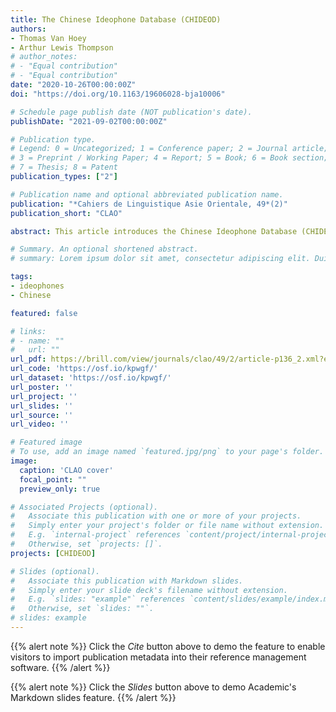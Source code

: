 ```yaml
---
title: The Chinese Ideophone Database (CHIDEOD)
authors:
- Thomas Van Hoey
- Arthur Lewis Thompson
# author_notes:
# - "Equal contribution"
# - "Equal contribution"
date: "2020-10-26T00:00:00Z"
doi: "https://doi.org/10.1163/19606028-bja10006"

# Schedule page publish date (NOT publication's date).
publishDate: "2021-09-02T00:00:00Z"

# Publication type.
# Legend: 0 = Uncategorized; 1 = Conference paper; 2 = Journal article;
# 3 = Preprint / Working Paper; 4 = Report; 5 = Book; 6 = Book section;
# 7 = Thesis; 8 = Patent
publication_types: ["2"]

# Publication name and optional abbreviated publication name.
publication: "*Cahiers de Linguistique Asie Orientale, 49*(2)"
publication_short: "CLAO"

abstract: This article introduces the Chinese Ideophone Database (CHIDEOD), an open-source dataset, which collects 4948 unique onomatopoeia and ideophones (mimetics, expressives) of Mandarin, as well as Middle Chinese and Old Chinese. These are analyzed according to a wide range of variables, e.g., description, frequency. Apart from an overview of these variables, we provide a tutorial that shows how the database can be accessed in different formats (.rds, .xlsx, .csv, R package and online app interface), and how the database can be used to explore skewed tonal distribution across Mandarin ideophones. Since CHIDEOD is a data repository, potential future research applications are discussed.

# Summary. An optional shortened abstract.
# summary: Lorem ipsum dolor sit amet, consectetur adipiscing elit. Duis posuere tellus ac convallis placerat. Proin tincidunt magna sed ex sollicitudin condimentum.

tags:
- ideophones
- Chinese

featured: false

# links:
# - name: ""
#   url: ""
url_pdf: https://brill.com/view/journals/clao/49/2/article-p136_2.xml?ebody=Abstract%2FExcerpt
url_code: 'https://osf.io/kpwgf/'
url_dataset: 'https://osf.io/kpwgf/'
url_poster: ''
url_project: ''
url_slides: ''
url_source: ''
url_video: ''

# Featured image
# To use, add an image named `featured.jpg/png` to your page's folder. 
image:
  caption: 'CLAO cover'
  focal_point: ""
  preview_only: true

# Associated Projects (optional).
#   Associate this publication with one or more of your projects.
#   Simply enter your project's folder or file name without extension.
#   E.g. `internal-project` references `content/project/internal-project/index.md`.
#   Otherwise, set `projects: []`.
projects: [CHIDEOD]

# Slides (optional).
#   Associate this publication with Markdown slides.
#   Simply enter your slide deck's filename without extension.
#   E.g. `slides: "example"` references `content/slides/example/index.md`.
#   Otherwise, set `slides: ""`.
# slides: example
---
```


{{% alert note %}}
Click the *Cite* button above to demo the feature to enable visitors to import publication metadata into their reference management software.
{{% /alert %}}

{{% alert note %}}
Click the *Slides* button above to demo Academic's Markdown slides feature.
{{% /alert %}}


